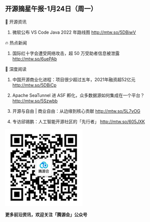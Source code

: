 ## 开源摘星午报-1月24日（周一）

💬 开源资讯

1. 微软公布 VS Code Java 2022 年路线图
http://mtw.so/5DBiwV

🔥 热点新闻

1. 国际红十字会遭受网络攻击，超 50 万受助者信息被泄露
http://mtw.so/6uePAb

👀 深度阅读

1. 中国开源商业化进程：项目很少超过五年，2021年融资超52亿元
http://mtw.so/5DBiCp

2. Apache SeaTunnel 进 ASF 孵化，众多数据源如何集成在一个平台？
http://mtw.so/5Szwbb

3. 开源与自由 | 商业自由：从边缘到核心贡献
http://mtw.so/5L7vOG

4. 专访邱锡鹏：人工智能开源社区的「先行者」
http://mtw.so/605JXK

<img src="https://github.com/weopenprojects/Working-Group/blob/main/materials/%E8%85%BE%E6%BA%90%E4%BC%9A%E5%85%AC%E4%BC%97%E5%8F%B7logo.jpeg" width="250">

**更多前沿资讯，欢迎关注「腾源会」公众号**

